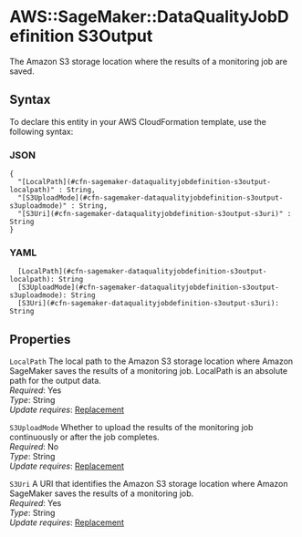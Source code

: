 # AWS::SageMaker::DataQualityJobDefinition S3Output<a name="aws-properties-sagemaker-dataqualityjobdefinition-s3output"></a>

The Amazon S3 storage location where the results of a monitoring job are saved\.

## Syntax<a name="aws-properties-sagemaker-dataqualityjobdefinition-s3output-syntax"></a>

To declare this entity in your AWS CloudFormation template, use the following syntax:

### JSON<a name="aws-properties-sagemaker-dataqualityjobdefinition-s3output-syntax.json"></a>

```
{
  "[LocalPath](#cfn-sagemaker-dataqualityjobdefinition-s3output-localpath)" : String,
  "[S3UploadMode](#cfn-sagemaker-dataqualityjobdefinition-s3output-s3uploadmode)" : String,
  "[S3Uri](#cfn-sagemaker-dataqualityjobdefinition-s3output-s3uri)" : String
}
```

### YAML<a name="aws-properties-sagemaker-dataqualityjobdefinition-s3output-syntax.yaml"></a>

```
  [LocalPath](#cfn-sagemaker-dataqualityjobdefinition-s3output-localpath): String
  [S3UploadMode](#cfn-sagemaker-dataqualityjobdefinition-s3output-s3uploadmode): String
  [S3Uri](#cfn-sagemaker-dataqualityjobdefinition-s3output-s3uri): String
```

## Properties<a name="aws-properties-sagemaker-dataqualityjobdefinition-s3output-properties"></a>

`LocalPath`  <a name="cfn-sagemaker-dataqualityjobdefinition-s3output-localpath"></a>
The local path to the Amazon S3 storage location where Amazon SageMaker saves the results of a monitoring job\. LocalPath is an absolute path for the output data\.  
*Required*: Yes  
*Type*: String  
*Update requires*: [Replacement](https://docs.aws.amazon.com/AWSCloudFormation/latest/UserGuide/using-cfn-updating-stacks-update-behaviors.html#update-replacement)

`S3UploadMode`  <a name="cfn-sagemaker-dataqualityjobdefinition-s3output-s3uploadmode"></a>
Whether to upload the results of the monitoring job continuously or after the job completes\.  
*Required*: No  
*Type*: String  
*Update requires*: [Replacement](https://docs.aws.amazon.com/AWSCloudFormation/latest/UserGuide/using-cfn-updating-stacks-update-behaviors.html#update-replacement)

`S3Uri`  <a name="cfn-sagemaker-dataqualityjobdefinition-s3output-s3uri"></a>
A URI that identifies the Amazon S3 storage location where Amazon SageMaker saves the results of a monitoring job\.  
*Required*: Yes  
*Type*: String  
*Update requires*: [Replacement](https://docs.aws.amazon.com/AWSCloudFormation/latest/UserGuide/using-cfn-updating-stacks-update-behaviors.html#update-replacement)